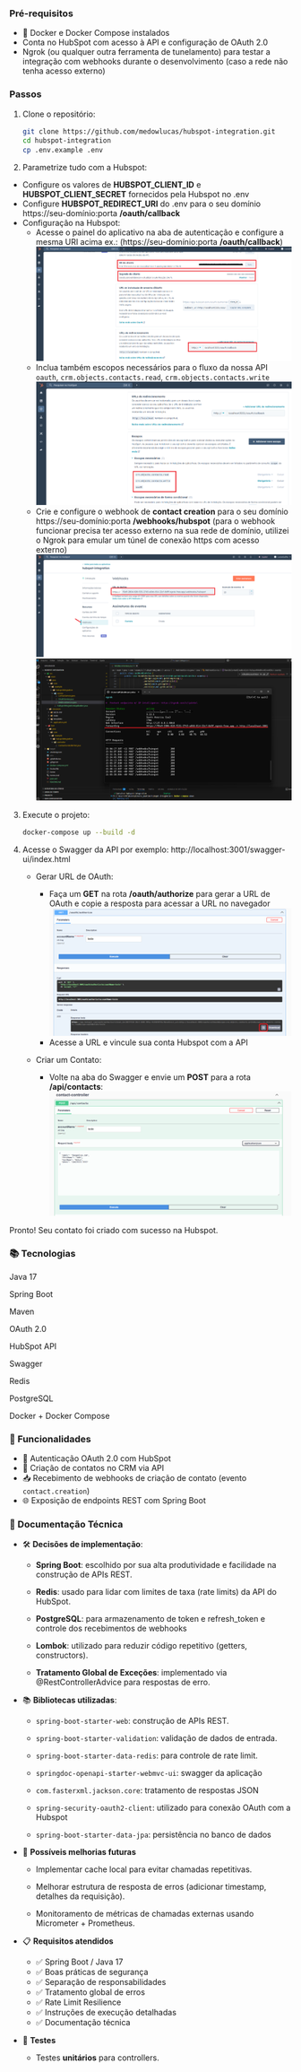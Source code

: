 ### Pré-requisitos
- 🐳 Docker e Docker Compose instalados
- Conta no HubSpot com acesso à API e configuração de OAuth 2.0
- Ngrok (ou qualquer outra ferramenta de tunelamento) para testar a integração com webhooks durante o desenvolvimento (caso a rede não tenha acesso externo)

### Passos

1. Clone o repositório:
   ```bash
   git clone https://github.com/medowlucas/hubspot-integration.git
   cd hubspot-integration
   cp .env.example .env
   ```
2. Parametrize tudo com a Hubspot:
- Configure os valores de **HUBSPOT_CLIENT_ID** e **HUBSPOT_CLIENT_SECRET** fornecidos pela Hubspot no .env
- Configure **HUBSPOT_REDIRECT_URI** do .env para o seu domínio https://seu-domínio:porta **/oauth/callback**
- Configuração na Hubspot:
   - Acesse o painel do aplicativo na aba de autenticação e configure a mesma URI acima ex.: (https://seu-domínio:porta **/oauth/callback**)
![Aplicativo Hubspot](/images/aplicativo-hubspot.png)
   - Inclua também escopos necessários para o fluxo da nossa API `oauth`, `crm.objects.contacts.read`, `crm.objects.contacts.write`
![Scopes Hubspot](/images/scopes-hubspot.png)
   - Crie e configure o webhook de **contact creation** para o seu domínio https://seu-domínio:porta **/webhooks/hubspot**
   (para o webhook funcionar precisa ter acesso externo na sua rede de domínio, utilizei o Ngrok para emular um túnel de conexão https com acesso externo)
![Webhook Hubspot](/images/webhook-hubspot.png)
![Túnel Ngrok](/images/tunel-ngrok.png)

3. Execute o projeto:
   ```bash
   docker-compose up --build -d
   ```

4. Acesse o Swagger da API por exemplo: http://localhost:3001/swagger-ui/index.html
   - Gerar URL de OAuth:
      - Faça um **GET** na rota **/oauth/authorize** para gerar a URL de OAuth e copie a resposta para acessar a URL no navegador 
   ![OAuth Authorize](/images/authorizeo-auth.png)
      - Acesse a URL e vincule sua conta Hubspot com a API
   
   - Criar um Contato:
      - Volte na aba do Swagger e envie um **POST** para a rota **/api/contacts**: 
   ![Contact Controller](/images/contact-controller.png)

Pronto! Seu contato foi criado com sucesso na Hubspot.
   
### 📚 Tecnologias
Java 17

Spring Boot

Maven

OAuth 2.0

HubSpot API

Swagger

Redis

PostgreSQL

Docker + Docker Compose

### 📌 Funcionalidades

- 🔐 Autenticação OAuth 2.0 com HubSpot
- 🧾 Criação de contatos no CRM via API
- 📥 Recebimento de webhooks de criação de contato (evento `contact.creation`)
- 🌐 Exposição de endpoints REST com Spring Boot

### 📖 Documentação Técnica
- 🛠️ **Decisões de implementação**:

   - **Spring Boot**: escolhido por sua alta produtividade e facilidade na construção de APIs REST.

   - **Redis**: usado para lidar com limites de taxa (rate limits) da API do HubSpot.

   - **PostgreSQL**: para armazenamento de token e refresh_token e controle dos recebimentos de webhooks

   - **Lombok**: utilizado para reduzir código repetitivo (getters, constructors).

   - **Tratamento Global de Exceções**: implementado via @RestControllerAdvice para respostas de erro.

- 📚 **Bibliotecas utilizadas**:

   - `spring-boot-starter-web`: construção de APIs REST.

   - `spring-boot-starter-validation`: validação de dados de entrada.

   - `spring-boot-starter-data-redis`: para controle de rate limit.

   - `springdoc-openapi-starter-webmvc-ui`: swagger da aplicação

   - `com.fasterxml.jackson.core`: tratamento de respostas JSON

   - `spring-security-oauth2-client`: utilizado para conexão OAuth com a Hubspot

   - `spring-boot-starter-data-jpa`: persistência no banco de dados

- 🚀 **Possíveis melhorias futuras**

   - Implementar cache local para evitar chamadas repetitivas.

   - Melhorar estrutura de resposta de erros (adicionar timestamp, detalhes da requisição).

   - Monitoramento de métricas de chamadas externas usando Micrometer + Prometheus.

- 📋 **Requisitos atendidos**

   - ✅ Spring Boot / Java 17
   - ✅ Boas práticas de segurança
   - ✅ Separação de responsabilidades
   - ✅ Tratamento global de erros
   - ✅ Rate Limit Resilience
   - ✅ Instruções de execução detalhadas
   - ✅ Documentação técnica

- 🧪 **Testes**

   - Testes **unitários** para controllers.
